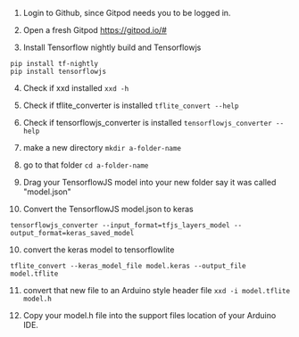 

1. Login to Github, since Gitpod needs you to be logged in.

2. Open a fresh Gitpod   https://gitpod.io/#

3. Install Tensorflow nightly build and Tensorflowjs
``` 
pip install tf-nightly 
pip install tensorflowjs
```

4. Check if xxd installed ``` xxd -h ```

5. Check if tflite_converter is installed ```tflite_convert --help```

6. Check if tensorflowjs_converter is installed ```tensorflowjs_converter --help```

7. make a new directory ```mkdir a-folder-name```

8. go to that folder ```cd a-folder-name```

9. Drag your TensorflowJS model into your new folder say it was called "model.json"

10. Convert the TensorflowJS model.json to keras 
```
tensorflowjs_converter --input_format=tfjs_layers_model --output_format=keras_saved_model 
```

10. convert the keras model to tensorflowlite 
``` 
tflite_convert --keras_model_file model.keras --output_file model.tflite 
```

11. convert that new file to an Arduino style header file ```xxd -i model.tflite model.h```

12. Copy your model.h file into the support files location of your Arduino IDE.






